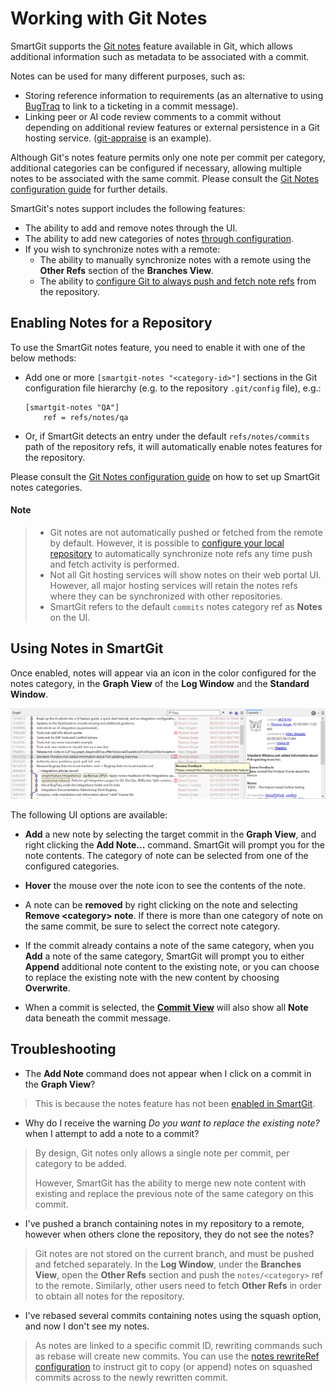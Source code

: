 # Working with Git Notes
SmartGit supports the [Git notes](../GitConcepts/GitNotes.md) feature available in Git, which allows additional information such as metadata to be associated with a commit.

Notes can be used for many different purposes, such as:
- Storing reference information to requirements (as an alternative to using [BugTraq](../Integrations/Bugtraq-links-to-issue-trackers.md) to link to a ticketing in a commit message).
- Linking peer or AI code review comments to a commit without depending on additional review features or external persistence in a Git hosting service.
  ([git-appraise](https://github.com/google/git-appraise) is an example).

Although Git's notes feature permits only one note per commit per category, additional categories can be configured if necessary, allowing multiple notes to be associated with the same commit.
Please consult the [Git Notes configuration guide](../Integrations/GitNotes-Integration.md#smartgit-notes-section-reference) for further details.

SmartGit's notes support includes the following features:
- The ability to add and remove notes through the UI.
- The ability to add new categories of notes [through configuration](../Integrations/GitNotes-Integration.md#a-minimal-smartgit-notes-configuration).
- If you wish to synchronize notes with a remote:
  - The ability to manually synchronize notes with a remote using the **Other Refs** section of the **Branches View**.
  - The ability to [configure Git to always push and fetch note refs](../Integrations/GitNotes-Integration.md#configuring-automatic-note-synchronization-with-remotes) from the repository.

## Enabling Notes for a Repository

To use the SmartGit notes feature, you need to enable it with one of the below methods:
- Add one or more `[smartgit-notes "<category-id>"]` sections in the Git configuration file hierarchy (e.g. to the repository `.git/config` file), e.g.:
  ```
  [smartgit-notes "QA"]
      ref = refs/notes/qa
  ```
- Or, if SmartGit detects an entry under the default `refs/notes/commits` path of the repository refs, it will automatically enable notes features for the repository.

Please consult the [Git Notes configuration guide](../Integrations/GitNotes-Integration.md#enabling-notes-features-in-smartgit-on-a-repository) on how to set up SmartGit notes categories.

#### Note
> - Git notes are not automatically pushed or fetched from the remote by default.
>   However, it is possible to [configure your local repository]() to automatically synchronize note refs any time push and fetch activity is performed.
> - Not all Git hosting services will show notes on their web portal UI.
>   However, all major hosting services will retain the notes refs where they can be synchronized with other repositories.
> - SmartGit refers to the default `commits` notes category ref as **Notes** on the UI.

## Using Notes in SmartGit
Once enabled, notes will appear via an icon in the color configured for the notes category, in the **Graph View** of the **Log Window** and the **Standard Window**.

![Viewing Git Notes in SmartGit](../images/GitNotes-GraphView.png)

The following UI options are available:

- **Add** a new note by selecting the target commit in the **Graph View**, and right clicking the **Add Note...** command.
  SmartGit will prompt you for the note contents.
  The category of note can be selected from one of the configured categories.

- **Hover** the mouse over the note icon to see the contents of the note.

- A note can be **removed** by right clicking on the note and selecting **Remove &lt;category&gt; note**.
  If there is more than one category of note on the same commit, be sure to select the correct note category.

- If the commit already contains a note of the same category, when you **Add** a note of the same category, SmartGit will prompt you to either **Append** additional note content to the existing note, or you can choose to replace the existing note with the new content by choosing **Overwrite**.

- When a commit is selected, the [**Commit View**](Commit-View.md) will also show all **Note** data beneath the commit message.

## Troubleshooting

- The **Add Note** command does not appear when I click on a commit in the **Graph View**?

> This is because the notes feature has not been [enabled in SmartGit](#enabling-notes-for-a-repository).

- Why do I receive the warning _Do you want to replace the existing note?_ when I attempt to add a note to a commit?

> By design, Git notes only allows a single note per commit, per category to be added.
>
> However, SmartGit has the ability to merge new note content with existing and replace the previous note of the same category on this commit.

- I've pushed a branch containing notes in my repository to a remote, however when others clone the repository, they do not see the notes?

> Git notes are not stored on the current branch, and must be pushed and fetched separately.
> In the **Log Window**, under the **Branches View**, open the **Other Refs** section and push the `notes/<category>` ref to the remote.
> Similarly, other users need to fetch **Other Refs** in order to obtain all notes for the repository.

- I've rebased several commits containing notes using the squash option, and now I don't see my notes.

> As notes are linked to a specific commit ID, rewriting commands such as rebase will create new commits.
> You can use the [notes rewriteRef configuration](../Integrations/GitNotes-Integration.md#copying-git-notes-during-rewriting-activity-eg-rebase) to instruct git to copy (or append) notes on squashed commits across to the newly rewritten commit.

